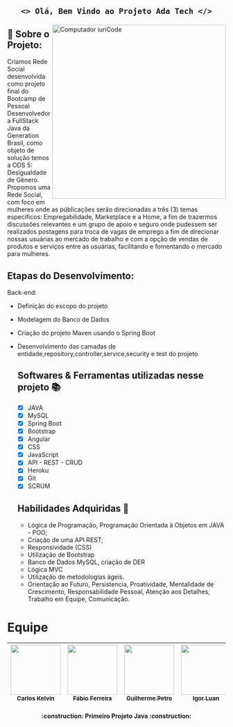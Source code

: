 ## <p align="center"> `<> Olá, Bem Vindo ao Projeto Ada Tech </>` </p> 
 <img src="https://raw.githubusercontent.com/MicaelliMedeiros/micaellimedeiros/master/image/computer-illustration.png" min-width="400px" max-width="400px" width="400px" align="right" alt="Computador iuriCode">
<h4 align="center">

<h2 id="Sobre">🔎 Sobre o Projeto: </h2>
Criamos Rede Social desenvolvida como projeto final do Bootcamp de Pessoal Desenvolvedora FullStack Java da Generation Brasil, como objeto de solução temos a ODS 5: Desigualdade de Gênero. Propomos uma Rede Social, com foco em mulheres onde as públicações serão direcionadas a três (3) temas especificos: Empregabilidade, Marketplace e a Home, a fim de trazermos discussões relevantes e um grupo de apoio e seguro onde pudessem ser realizados postagens para troca de vagas de emprego a fim de direcionar nossas usuárias ao mercado de trabalho e com a opção de vendas de produtos e serviços entre as usuárias, facilitando e fomentando o mercado para mulheres.


  <h2 id="Etapas">Etapas do Desenvolvimento: </h2>
  
 Back-end:  
- Definição do escopo do projeto
- Modelagem do Banco de Dados
- Criação do projeto Maven usando o Spring Boot
- Desenvolvimento das camadas de entidade,repository,controller,service,security e test do projeto
  
  <h2 id="linguagens">Softwares & Ferramentas utilizadas nesse projeto 📚</h2>

  - [x] JAVA
  - [x] MySQL
  - [x] Spring Boot
  - [x] Bootstrap
  - [x] Angular
  - [x] CSS
  - [x] JavaScript
  - [x] API - REST - CRUD
  - [x] Heroku
  - [x] Git
  - [x] SCRUM

  <h2 id="habilidades">Habilidades Adquiridas 📝</h2>

  - Lógica de Programação, Programação Orientada à Objetos em JAVA - POO;
  - Criação de uma API REST;
  - Responsividade (CSS)
  - Utilização de Bootstrap
  - Banco de Dados MySQL, criação de DER
  - Lógica MVC
  - Utilização de metodologias ágeis.
  - Orientação ao Futuro, Persistencia, Proatividade, Mentalidade de Crescimento, Responsabilidade Pessoal, Atenção aos Detalhes, Trabalho em Equipe, Comunicação.

# Equipe 
| [<img src="https://avatars.githubusercontent.com/u/98328426?v=4" width=115><br><sub>Carlos Kelvin</sub>](https://github.com/carloskelvinn13) |  [<img src="https://avatars.githubusercontent.com/u/89699551?v=4" width=115><br><sub>Fábio Ferreira</sub>](https://github.com/fabiosfjr) |  [<img src="https://avatars.githubusercontent.com/u/97956789?v=4" width=115><br><sub>Guilherme Petro</sub>](https://github.com/guilherme-petro) |   [<img src="https://avatars.githubusercontent.com/u/92352134?v=4" width=115><br><sub>Igor Luan</sub>](https://github.com/igorluan95) |  [<img src="https://avatars.githubusercontent.com/u/98171057?v=4" width=115><br><sub>Layane Pereira</sub>](https://github.com/LayannePereira) | [<img src="https://avatars.githubusercontent.com/u/88059905?v=4" width=115><br><sub>Michelle Madeira</sub>](https://github.com/michellemadeira1) | |  [<img src="https://avatars.githubusercontent.com/u/97990821?v=4" width=115><br><sub>Nadyne Barbieri</sub>](https://github.com/NadyneBarbieri) 
| :---: | :---: | :---: |  :---: |  :---: | :---: |  :---: |  :---: |



<h4 align="center"> 
    :construction:  Primeiro Projeto Java  :construction:
</h4>
